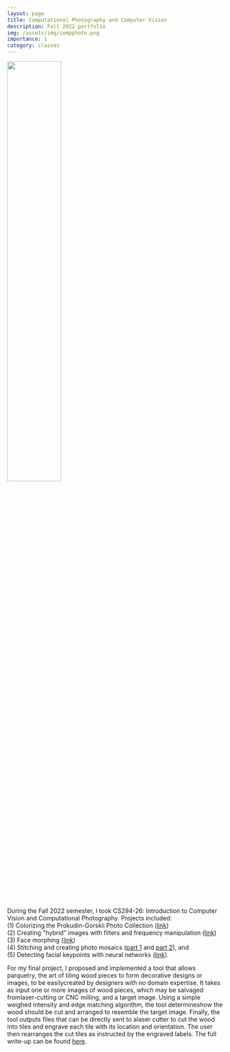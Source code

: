 ```yaml
---
layout: page
title: Computational Photography and Computer Vision
description: Fall 2022 portfolio
img: /assets/img/compphoto.png
importance: 1
category: classes
---
```


<div class="row justify-content-sm-center">
        <img src="{{ '/assets/img/compphoto.png' | relative_url }}" alt="" title="computational photography" width="50%" height="50%"/>
</div>

During the Fall 2022 semester, I took CS294-26: Introduction to Computer Vision and Computational Photography. Projects included:
<br>(1) Colorizing the Prokudin-Gorskii Photo Collection (<a href="https://inst.eecs.berkeley.edu/~cs194-26/fa22/upload/files/proj1/cs194-26-acj/" target="_blank">link</a>)
<br>(2) Creating "hybrid" images with filters and frequency manipulation (<a href="https://inst.eecs.berkeley.edu/~cs194-26/fa22/upload/files/proj2/cs194-26-acj/" target="_blank">link</a>)
<br>(3) Face morphing (<a href="https://inst.eecs.berkeley.edu/~cs194-26/fa22/upload/files/proj3/cs194-26-acj/" target="_blank">link</a>)
<br>(4) Stitching and creating photo mosaics (<a href="https://inst.eecs.berkeley.edu/~cs194-26/fa22/upload/files/proj4A/cs194-26-acj/" target="_blank">part 1</a> and <a href="https://inst.eecs.berkeley.edu/~cs194-26/fa22/upload/files/proj4A/cs194-26-acj/" target="_blank">part 2</a>), and
<br>(5) Detecting facial keypoints with neural networks (<a href="https://inst.eecs.berkeley.edu/~cs194-26/fa22/upload/files/proj5/cs194-26-acj/" target="_blank">link</a>).
<p>
For my final project, I proposed and implemented a tool that allows parquetry, the art of tiling wood pieces to form decorative designs or images, to be easilycreated by designers with no domain expertise. It takes as input one or more images of wood pieces, which may be salvaged fromlaser-cutting or CNC milling, and a target image. Using a simple weighed intensity and edge matching algorithm, the tool determineshow the wood should be cut and arranged to resemble the target image. Finally, the tool outputs files that can be directly sent to alaser cutter to cut the wood into tiles and engrave each tile with its location and orientation. The user then rearranges the cut tiles as instructed by the engraved labels. The full write-up can be found <a href="https://inst.eecs.berkeley.edu/~cs194-26/fa22/upload/files/projFinalProposed/cs194-26-acj/" target="_blank">here</a>.
